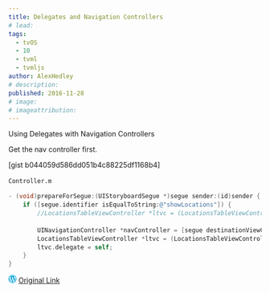 ```yaml
---
title: Delegates and Navigation Controllers
# lead:
tags:
  - tvOS
  - 10
  - tvml
  - tvmljs
author: AlexHedley
# description:
published: 2016-11-28
# image:
# imageattribution:
---
```


Using Delegates with Navigation Controllers

Get the nav controller first.

[gist b044059d586dd051b4c88225df1168b4]

<?# Gist b044059d586dd051b4c88225df1168b4 /?>

`Controller.m`

```objectivec
- (void)prepareForSegue:(UIStoryboardSegue *)segue sender:(id)sender {
    if ([segue.identifier isEqualToString:@"showLocations"]) {
        //LocationsTableViewController *ltvc = (LocationsTableViewController *)[segue destinationViewController];

        UINavigationController *navController = [segue destinationViewController];
        LocationsTableViewController *ltvc = (LocationsTableViewController *)([navController viewControllers][0]);
        ltvc.delegate = self;
    }
}
```

![Wordpress](../images/wordpress.png "Wordpress") [Original Link](https://alexhedley.wordpress.com/2016/11/28/delegates-and-navigation-controllers/)
